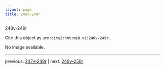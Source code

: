 ```yaml
---
layout: page
title: 248v-249r
---
```


248v-249r

Cite this object as `urn:cite2:hmt:msB.v1:248v-249r`.

No image available. 



---

previous: [247v-248r](../247v-248r/) | next: [249v-250r](../249v-250r/)